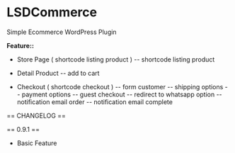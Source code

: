 # LSDCommerce
Simple Ecommerce WordPress Plugin

**Feature::**
- Store Page ( shortcode listing product )
-- shortcode listing product

- Detail Product
-- add to cart

- Checkout ( shortcode checkout )
-- form customer
-- shipping options
-- payment options
-- guest checkout
-- redirect to whatsapp option
-- notification email order
-- notification email complete

== CHANGELOG ==

== 0.9.1 ==
+ Basic Feature

